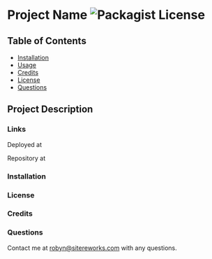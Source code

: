 # Project Name ![Packagist License](https://img.shields.io/static/v1?label=License&message=MIT&color=blue)

## Table of Contents 

* [Installation](#installation)
* [Usage](#usage)
* [Credits](#credits)
* [License](#license)
* [Questions](#questions)


## Project Description

### Links

Deployed at

Repository at 

### Installation

### License

### Credits

### Questions

Contact me at robyn@sitereworks.com with any questions. 



